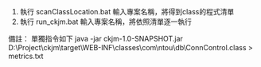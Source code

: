 1. 執行 scanClassLocation.bat 輸入專案名稱，將得到class的程式清單
2. 執行 run_ckjm.bat 輸入專案名稱，將依照清單逐一執行

備註：
單獨指令如下
java -jar ckjm-1.0-SNAPSHOT.jar D:\Project\ckjm\target\WEB-INF\classes\com\ntou\db\ConnControl.class > metrics.txt